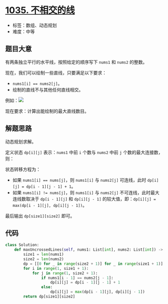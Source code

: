 # [1035. 不相交的线](https://leetcode.cn/problems/uncrossed-lines/)

- 标签：数组、动态规划
- 难度：中等

## 题目大意

有两条独立平行的水平线，按照给定的顺序写下 `nums1` 和 `nums2` 的整数。

现在，我们可以绘制一些直线，只要满足以下要求：

- `nums1[i] == nums2[j]`。
- 绘制的直线不与其他任何直线相交。

例如：![](https://assets.leetcode-cn.com/aliyun-lc-upload/uploads/2019/04/28/142.png)

现在要求：计算出能绘制的最大直线数目。

## 解题思路

动态规划求解。

定义状态 `dp[i][j]` 表示：`nums1` 中前 `i` 个数与 `nums2` 中前 `j` 个数的最大连接数，则：

状态转移方程为：

- 如果 `nums1[i] == nums[j]`，则 `nums1[i]` 与 `nums2[j]` 可连线，此时 `dp[i][j] = dp[i - 1][j - 1] + 1`。
- 如果 `nums1[i] != nums[j]`，则 `nums1[i]` 与 `nums2[j]` 不可连线，此时最大连线数取决于 `dp[i - 1][j]` 和 `dp[i][j - 1]` 的较大值，即：`dp[i][j] = max(dp[i - 1][j], dp[i][j - 1])`。

最后输出 `dp[size1][size2]` 即可。

## 代码

```Python
class Solution:
    def maxUncrossedLines(self, nums1: List[int], nums2: List[int]) -> int:
        size1 = len(nums1)
        size2 = len(nums2)
        dp = [[0 for _ in range(size2 + 1)] for _ in range(size1 + 1)]
        for i in range(1, size1 + 1):
            for j in range(1, size2 + 1):
                if nums1[i - 1] == nums2[j - 1]:
                    dp[i][j] = dp[i - 1][j - 1] + 1
                else:
                    dp[i][j] = max(dp[i - 1][j], dp[i][j - 1])
        return dp[size1][size2]
```

